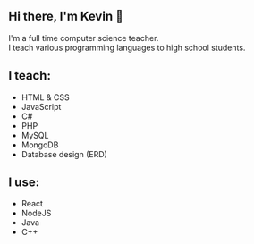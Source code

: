 ## Hi there, I'm Kevin 👋

I'm a full time computer science teacher.<br>
I teach various programming languages to high school students.

## I teach:
- HTML & CSS
- JavaScript
- C#
- PHP
- MySQL
- MongoDB
- Database design (ERD)

## I use:
- React
- NodeJS
- Java
- C++
